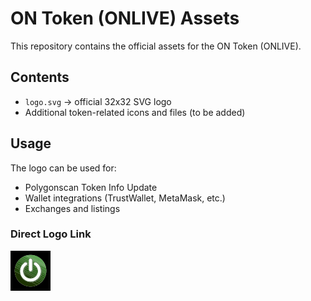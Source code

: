 # ON Token (ONLIVE) Assets

This repository contains the official assets for the ON Token (ONLIVE).

## Contents
- `logo.svg` → official 32x32 SVG logo
- Additional token-related icons and files (to be added)

## Usage
The logo can be used for:
- Polygonscan Token Info Update
- Wallet integrations (TrustWallet, MetaMask, etc.)
- Exchanges and listings

### Direct Logo Link
[![ON Token Logo](./LOGO.svg)](https://raw.githubusercontent.com/ONTOKEN/ontoken-assets/refs/heads/main/LOGO.svg)

